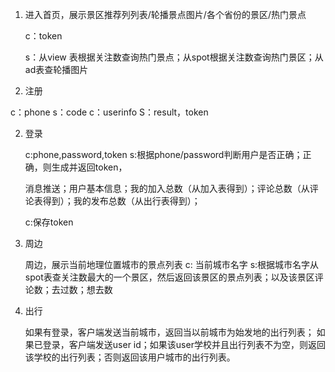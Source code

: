 1. 进入首页，展示景区推荐列列表/轮播景点图片/各个省份的景区/热门景点

	c：token

	s：从view 表根据关注数查询热门景点；从spot根据关注数查询热门景区；从ad表查轮播图片


1. 注册

c：phone
s：code
c：userinfo
S：result，token


2. 登录

	c:phone,password,token
	s:根据phone/password判断用户是否正确；正确，则生成并返回token，
	
	消息推送；用户基本信息；我的加入总数（从加入表得到）；评论总数（从评论表得到）；我的发布总数（从出行表得到）；	
	
	c:保存token
	
	
3. 周边

	周边，展示当前地理位置城市的景点列表
	c: 当前城市名字
	s:根据城市名字从spot表查关注数最大的一个景区，然后返回该景区的景点列表；以及该景区评论数；去过数；想去数
	
4. 出行	

	如果有登录，客户端发送当前城市，返回当以前城市为始发地的出行列表；
	如果已登录，客户端发送user id；如果该user学校并且出行列表不为空，则返回该学校的出行列表；否则返回该用户城市的出行列表。




